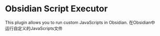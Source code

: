# Obsidian Script Executor
This plugin allows you to run custom JavaScripts in Obsidian.
在Obsidian中运行自定义的JavaScripts文件
